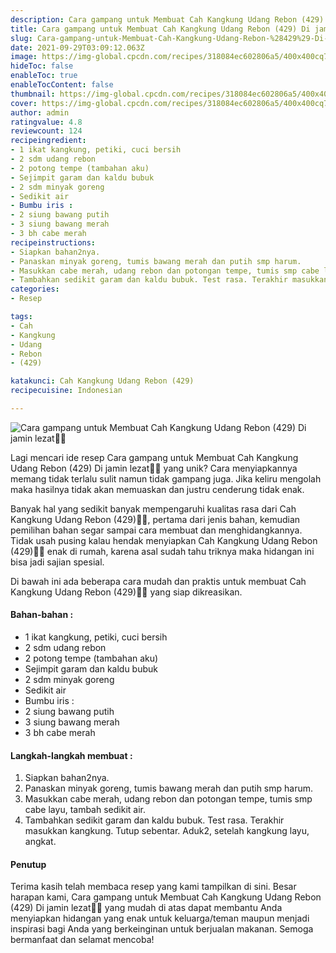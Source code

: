 ```yaml
---
description: Cara gampang untuk Membuat Cah Kangkung Udang Rebon (429) Di jamin lezat"
title: Cara gampang untuk Membuat Cah Kangkung Udang Rebon (429) Di jamin lezat
slug: Cara-gampang-untuk-Membuat-Cah-Kangkung-Udang-Rebon-%28429%29-Di-jamin-lezat
date: 2021-09-29T03:09:12.063Z
image: https://img-global.cpcdn.com/recipes/318084ec602806a5/400x400cq70/photo.jpg
hideToc: false
enableToc: true
enableTocContent: false
thumbnail: https://img-global.cpcdn.com/recipes/318084ec602806a5/400x400cq70/photo.jpg
cover: https://img-global.cpcdn.com/recipes/318084ec602806a5/400x400cq70/photo.jpg
author: admin
ratingvalue: 4.8
reviewcount: 124
recipeingredient:
- 1 ikat kangkung, petiki, cuci bersih
- 2 sdm udang rebon
- 2 potong tempe (tambahan aku)
- Sejimpit garam dan kaldu bubuk
- 2 sdm minyak goreng
- Sedikit air
- Bumbu iris :
- 2 siung bawang putih
- 3 siung bawang merah
- 3 bh cabe merah
recipeinstructions:
- Siapkan bahan2nya.
- Panaskan minyak goreng, tumis bawang merah dan putih smp harum.
- Masukkan cabe merah, udang rebon dan potongan tempe, tumis smp cabe layu, tambah sedikit air.
- Tambahkan sedikit garam dan kaldu bubuk. Test rasa. Terakhir masukkan kangkung. Tutup sebentar. Aduk2, setelah kangkung layu, angkat.
categories:
- Resep

tags:
- Cah
- Kangkung
- Udang
- Rebon
- (429)

katakunci: Cah Kangkung Udang Rebon (429)
recipecuisine: Indonesian

---
```


![Cara gampang untuk Membuat Cah Kangkung Udang Rebon (429) Di jamin lezat👩‍🍳](https://img-global.cpcdn.com/recipes/318084ec602806a5/400x400cq70/photo.jpg)

Lagi mencari ide resep Cara gampang untuk Membuat Cah Kangkung Udang Rebon (429) Di jamin lezat👩‍🍳 yang unik? Cara menyiapkannya memang tidak terlalu sulit namun tidak gampang juga. Jika keliru mengolah maka hasilnya tidak akan memuaskan dan justru cenderung tidak enak.

Banyak hal yang sedikit banyak mempengaruhi kualitas rasa dari Cah Kangkung Udang Rebon (429)👩‍🍳, pertama dari jenis bahan, kemudian pemilihan bahan segar sampai cara membuat dan menghidangkannya. Tidak usah pusing kalau hendak menyiapkan Cah Kangkung Udang Rebon (429)👩‍🍳 enak di rumah, karena asal sudah tahu triknya maka hidangan ini bisa jadi sajian spesial.

Di bawah ini ada beberapa cara mudah dan praktis untuk membuat Cah Kangkung Udang Rebon (429)👩‍🍳 yang siap dikreasikan.

<!--inarticleads1-->

#### Bahan-bahan :

- 1 ikat kangkung, petiki, cuci bersih
- 2 sdm udang rebon
- 2 potong tempe (tambahan aku)
- Sejimpit garam dan kaldu bubuk
- 2 sdm minyak goreng
- Sedikit air
- Bumbu iris :
- 2 siung bawang putih
- 3 siung bawang merah
- 3 bh cabe merah

<!--inarticleads2-->

#### Langkah-langkah membuat :

1. Siapkan bahan2nya.
1. Panaskan minyak goreng, tumis bawang merah dan putih smp harum.
1. Masukkan cabe merah, udang rebon dan potongan tempe, tumis smp cabe layu, tambah sedikit air.
1. Tambahkan sedikit garam dan kaldu bubuk. Test rasa. Terakhir masukkan kangkung. Tutup sebentar. Aduk2, setelah kangkung layu, angkat.

#### Penutup

Terima kasih telah membaca resep yang kami tampilkan di sini. Besar harapan kami, Cara gampang untuk Membuat Cah Kangkung Udang Rebon (429) Di jamin lezat👩‍🍳 yang mudah di atas dapat membantu Anda menyiapkan hidangan yang enak untuk keluarga/teman maupun menjadi inspirasi bagi Anda yang berkeinginan untuk berjualan makanan. Semoga bermanfaat dan selamat mencoba!